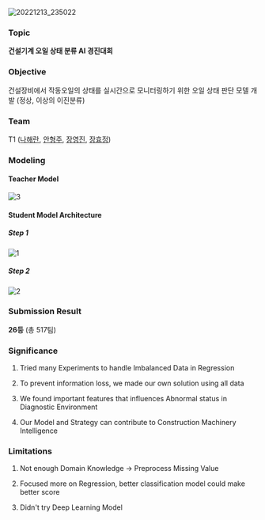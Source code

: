 ![20221213_235022](https://user-images.githubusercontent.com/101160593/207366058-5b95d8f3-3f5c-49b0-a00d-c80ba5310cc6.png)

### Topic
**건설기계 오일 상태 분류 AI 경진대회** <br>

### Objective
건설장비에서 작동오일의 상태를 실시간으로 모니터링하기 위한 오일 상태 판단 모델 개발 (정상, 이상의 이진분류)

### Team
T1 ([나해란](https://github.com/Nahaeran), 
[안형주](https://github.com/HyungjooAhn1),
[장영진](https://github.com/yjjangg),
[장효정](https://github.com/hfairyz))

### Modeling
#### Teacher Model
![3](https://user-images.githubusercontent.com/101160593/208299469-d5a8b14e-d778-44d2-b560-aaf28b82bbf0.png)
<br>

#### Student Model Architecture
##### Step 1
![1](https://user-images.githubusercontent.com/101160593/208299149-9f842ce8-8513-48f5-984e-3e8e499f6bf1.png)

##### Step 2
![2](https://user-images.githubusercontent.com/101160593/208299319-9fe00a7d-5ef6-4365-be61-a73084a63c1e.png)

### Submission Result
**26등** (총 517팀)

### Significance
1. Tried many Experiments to handle Imbalanced Data in Regression

2. To prevent information loss, we made our own solution using all data

3. We found important features that influences Abnormal status in Diagnostic Environment

4. Our Model and Strategy can contribute to Construction Machinery Intelligence

### Limitations

1. Not enough Domain Knowledge -> Preprocess Missing Value

2. Focused more on Regression, better classification model could make better score

3. Didn't try Deep Learning Model
